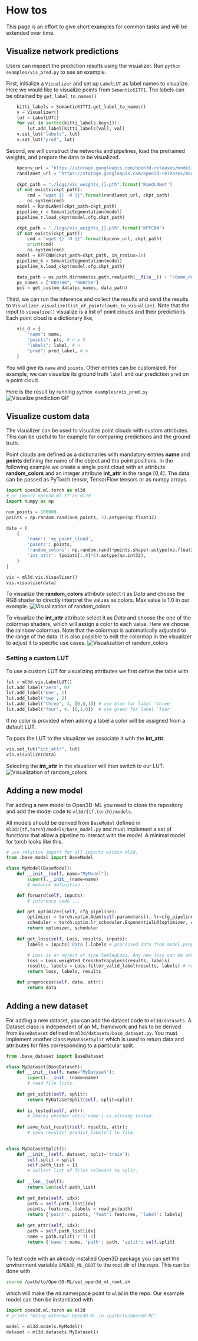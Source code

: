 # How tos

This page is an effort to give short examples for common tasks and will be
extended over time.

## Visualize network predictions
Users can inspect the prediction results using the visualizer. Run `python examples/vis_pred.py` to see an example.

First, initialize a `Visualizer` and set up `LabelLUT` as label names to visualize. Here we would like to visualize points from `SemanticKITTI`. The labels can be obtained by `get_label_to_names()`
```python
    kitti_labels = SemanticKITTI.get_label_to_names()
    v = Visualizer()
    lut = LabelLUT()
    for val in sorted(kitti_labels.keys()):
        lut.add_label(kitti_labels[val], val)
    v.set_lut("labels", lut)
    v.set_lut("pred", lut)
```

Second, we will construct the networks and pipelines, load the pretrained weights, and prepare the data to be visualized.
```python
    kpconv_url = "https://storage.googleapis.com/open3d-releases/model-zoo/kpconv_semantickitti_202009090354utc.pth"
    randlanet_url = "https://storage.googleapis.com/open3d-releases/model-zoo/randlanet_semantickitti_202009090354utc.pth"
    
    ckpt_path = "./logs/vis_weights_{}.pth".format('RandLANet')
    if not exists(ckpt_path):
        cmd = "wget {} -O {}".format(randlanet_url, ckpt_path)
        os.system(cmd)
    model = RandLANet(ckpt_path=ckpt_path)
    pipeline_r = SemanticSegmentation(model)
    pipeline_r.load_ckpt(model.cfg.ckpt_path)

    ckpt_path = "./logs/vis_weights_{}.pth".format('KPFCNN')
    if not exists(ckpt_path):
        cmd = "wget {} -O {}".format(kpconv_url, ckpt_path)
        print(cmd)
        os.system(cmd)
    model = KPFCNN(ckpt_path=ckpt_path, in_radius=10)
    pipeline_k = SemanticSegmentation(model)
    pipeline_k.load_ckpt(model.cfg.ckpt_path)

    data_path = os.path.dirname(os.path.realpath(__file__)) + "/demo_data"
    pc_names = ["000700", "000750"]
    pcs = get_custom_data(pc_names, data_path)
```

Third, we can run the inference and collect the results and send the results to `Visualizer.visualize(list_of_pointclouds_to_visualize)`. Note that the input to `visualize()` visualize is a list of point clouds and their predictions. Each point cloud is a dictionary like, 
```python
    vis_d = {
        "name": name,
        "points": pts, # n x 3
        "labels": label, # n
        "pred": pred_label, # n
    }
```
You will give its `name` and `points`. Other entries can be customized. For example, we can visualize its ground truth `label` and our prediction `pred` on a point cloud.

Here is the result by running `python examples/vis_pred.py`
![Visualize prediction GIF](docs/images/visualizer_predictions.gif)

## Visualize custom data

The visualizer can be used to visualize point clouds with custom attributes.
This can be useful to for example for comparing predictions and the ground
truth.

Point clouds are defined as a dictionaries with mandatory entries **name** and
**points** defining the name of the object and the point positions.  In the
following example we create a single point cloud with an attribute
**random_colors** and an integer attribute **int_attr** in the range [0,4].
The data can be passed as PyTorch tensor, TensorFlow tensors or as numpy
arrays.

```python
import open3d.ml.torch as ml3d
# or import open3d.ml.tf as ml3d
import numpy as np

num_points = 100000
points = np.random.rand(num_points, 3).astype(np.float32)

data = [
    {
        'name': 'my_point_cloud',
        'points': points,
        'random_colors': np.random.rand(*points.shape).astype(np.float32),
        'int_attr': (points[:,0]*5).astype(np.int32),
    }
]

vis = ml3d.vis.Visualizer()
vis.visualize(data)
```

To visualize the **random_colors** attribute select it as _Data_ and choose the
RGB shader to directly interpret the values as colors. Max value is 1.0 in our
example.
![Visualization of random_colors](images/visualizer_random_color_attr.png)

To visualize the **int_attr** attribute select it as _Data_ and choose the
one of the colormap shaders, which will assign a color to each value. Here we
choose the rainbow colormap. Note that the colormap is automatically adjusted
to the range of the data. It is also possible to edit the colormap in the 
visualizer to adjust it to specific use cases.
![Visualization of random_colors](images/visualizer_int_attr.png)

### Setting a custom LUT

To use a custom LUT for visualizing attributes we first define the table with

```python
lut = ml3d.vis.LabelLUT()
lut.add_label('zero', 0)
lut.add_label('one', 1)
lut.add_label('two', 2)
lut.add_label('three', 3, [0,0,1]) # use blue for label 'three'
lut.add_label('four', 4, [0,1,0])  # use green for label 'four'
```
If no color is provided when adding a label a color will be assigned from a
default LUT.

To pass the LUT to the visualizer we associate it with the **int_attr**.
```python
vis.set_lut("int_attr", lut)
vis.visualize(data)
```
Selecting the **int_attr** in the visualizer will then switch to our LUT.
![Visualization of random_colors](images/visualizer_custom_lut.png)


## Adding a new model

For adding a new model to Open3D-ML you need to clone the repository and add
the model code to `ml3d/{tf,torch}/models`.

All models should be derived from `BaseModel` defined in
`ml3d/{tf,torch}/models/base_model.py` and must implement a set of functions
that allow a pipeline to interact with the model. A minimal model for torch 
looks like this.

```python
# use relative import for all imports within ml3d.
from .base_model import BaseModel

class MyModel(BaseModel):
    def __init__(self, name="MyModel"):
        super().__init__(name=name)
        # network definition ...

    def forward(self, inputs):
        # inference code ...

    def get_optimizer(self, cfg_pipeline):
        optimizer = torch.optim.Adam(self.parameters(), lr=cfg_pipeline.adam_lr)
        scheduler = torch.optim.lr_scheduler.ExponentialLR(optimizer, cfg_pipeline.scheduler_gamma)
        return optimizer, scheduler
    
    def get_loss(self, Loss, results, inputs):
        labels = inputs['data'].labels # processed data from model.preprocess and/or model.transform.

        # Loss is an object of type SemSegLoss. Any new loss can be added to `ml3d/{tf, torch}/modules/semseg_loss.py`
        loss = Loss.weighted_CrossEntropyLoss(results, labels)
        results, labels = Loss.filter_valid_label(results, labels) # remove ignored indices if present.
        return loss, labels, results

    def preprocess(self, data, attr):
        return data
```


## Adding a new dataset

For adding a new dataset, you can add the dataset code to `ml3d/datasets`.
A Dataset class is independent of an ML framework and has to be derived from 
`BaseDataset` defined in `ml3d/datasets/base_dataset.py`. You must implement 
another class `MyDatasetSplit` which is used to return data and attributes 
for files corresponding to a particular split.

```python
from .base_dataset import BaseDataset

class MyDataset(BaseDataset):
    def __init__(self, name="MyDataset"):
        super().__init__(name=name)
        # read file lists.
     
    def get_split(self, split):
        return MyDatasetSplit(self, split=split)
    
    def is_tested(self, attr):
        # checks whether attr['name'] is already tested.
    
    def save_test_result(self, results, attr):
        # save results['predict_labels'] to file.
    

class MyDatasetSplit():
    def __init__(self, dataset, split='train'):
        self.split = split
        self.path_list = []
        # collect list of files relevant to split.
    
    def __len__(self):
        return len(self.path_list)
    
    def get_data(self, idx):
        path = self.path_list[idx]
        points, features, labels = read_pc(path)
        return {'point': points, 'feat': features, 'label': labels}
    
    def get_attr(self, idx):
        path = self.path_list[idx]
        name = path.split('/')[-1]
        return {'name': name, 'path': path, 'split': self.split}
    
```

To test code with an already installed Open3D package you can set the
environment variable `OPEN3D_ML_ROOT` to the root dir of the repo. This can be
done with
```bash 
source /path/to/Open3D-ML/set_open3d_ml_root.sh
```
which will make the _ml_ namespace point to `ml3d` in the repo.
Our example model can then be instantiated with
```python
import open3d.ml.torch as ml3d
# prints "Using external Open3D-ML in /path/to/Open3D-ML"

model = ml3d.models.MyModel()
dataset = ml3d.datasets.MyDataset()
```
